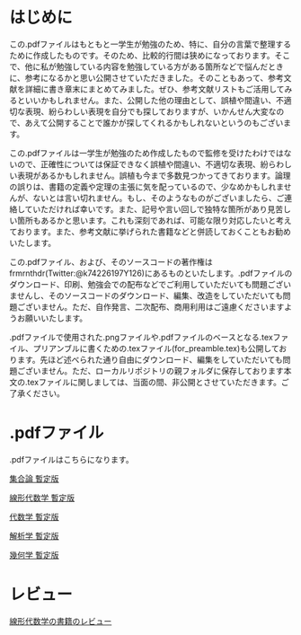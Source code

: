 # はじめに
この.pdfファイルはもともと一学生が勉強のため、特に、自分の言葉で整理するために作成したものです。そのため、比較的行間は狭めになっております。そこで、他に私が勉強している内容を勉強している方がある箇所などで悩んだときに、参考になるかと思い公開させていただきました。そのこともあって、参考文献を詳細に書き章末にまとめてみました。ぜひ、参考文献リストもご活用してみるといいかもしれません。また、公開した他の理由として、誤植や間違い、不適切な表現、紛らわしい表現を自分でも探しておりますが、いかんせん大変なので、あえて公開することで誰かが探してくれるかもしれないというのもございます。

この.pdfファイルは一学生が勉強のため作成したもので監修を受けたわけではないので、正確性については保証できなく誤植や間違い、不適切な表現、紛らわしい表現があるかもしれません。誤植も今まで多数見つかってきております。論理の誤りは、書籍の定義や定理の主張に気を配っているので、少なめかもしれませんが、ないとは言い切れません。もし、そのようなものがございましたら、ご連絡していただければ幸いです。また、記号や言い回しで独特な箇所があり見苦しい箇所もあるかと思います。これも深刻であれば、可能な限り対応したいと考えております。また、参考文献に挙げられた書籍などと併読しておくこともお勧めいたします。

この.pdfファイル、および、そのソースコードの著作権はfrmrnthdr(Twitter:@k74226197Y126)にあるものといたします。.pdfファイルのダウンロード、印刷、勉強会での配布などでご利用していただいても問題ございませんし、そのソースコードのダウンロード、編集、改造をしていただいても問題ございません。ただ、自作発言、二次配布、商用利用はご遠慮くださいますようお願いいたします。

.pdfファイルで使用された.pngファイルや.pdfファイルのベースとなる.texファイル、プリアンブルに書くための.texファイル(for_preamble.tex)も公開しております。先ほど述べられた通り自由にダウンロード、編集をしていただいても問題ございません。ただ、ローカルリポジトリの親フォルダに保存しております本文の.texファイルに関しましては、当面の間、非公開とさせていただきます。ご了承ください。

# .pdfファイル
.pdfファイルはこちらになります。

[集合論 暫定版](https://github.com/frmrnthdr/mathematics_public/blob/main/set_theory_preliminary_ver.pdf)

[線形代数学 暫定版](https://github.com/frmrnthdr/mathematics_public/blob/main/linear_algebra_preliminary_ver.pdf)

[代数学 暫定版](https://github.com/frmrnthdr/mathematics_public/blob/main/algebra_preliminary_ver.pdf)

[解析学 暫定版](https://github.com/frmrnthdr/mathematics_public/blob/main/analysis_preliminary_ver.pdf)

[幾何学 暫定版](https://github.com/frmrnthdr/mathematics_public/blob/main/geometry_preliminary_ver.pdf)

# レビュー

[線形代数学の書籍のレビュー](https://github.com/frmrnthdr/mathematics_public/blob/main/%E7%B7%9A%E5%BD%A2%E4%BB%A3%E6%95%B0%E5%AD%A6%E3%81%AE%E6%9B%B8%E7%B1%8D%E3%81%AE%E3%83%AC%E3%83%93%E3%83%A5%E3%83%BC.pdf)

